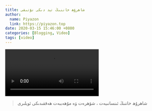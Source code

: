 ```yaml
---
title: شاھرۇھ خاننىڭ تېد دىكى نۇتىقى
author:
  name: Piyazon
  link: https://piyazon.top
date: 2020-03-15 15:46:00 +0800
categories: [Blogging, Video]
tags: [video]
---
```


<style>
@import url(/assets/css/uyghur.css);
</style>

<video id="player" playsinline controls data-poster="https://git.lug.ustc.edu.cn/flame3/images/-/raw/main/old-salon/sharul/sharul.png"
  wxv="wxv_1252635469909819392" src="">
  <source src="" type="video/mp4" class="p1s1" size="1080" />
  <source src="" type="video/mp4" class="p1s2" size="720" />
  <source src="" type="video/mp4" class="p1s3" size="480" />

  <track kind="captions" label="English" src="https://piyazon.top/storage/assets/subtitles/sharul-en.vtt" srclang="en"
    default />
  <track kind="captions" label="汉语" src="https://piyazon.top/storage/assets/subtitles/sharul-cn.vtt" srclang="zh-CN" />
</video>

> شاھرۇھ خاننىڭ ئىنسانىيەت ، شۆھرەت ۋە مۇھەببەت ھەققىدىكى ئويلىرى

<script src="/assets/js/plyr/plyr.js"></script>
<script src="/assets/js/plyr/weixin-out.js"></script>